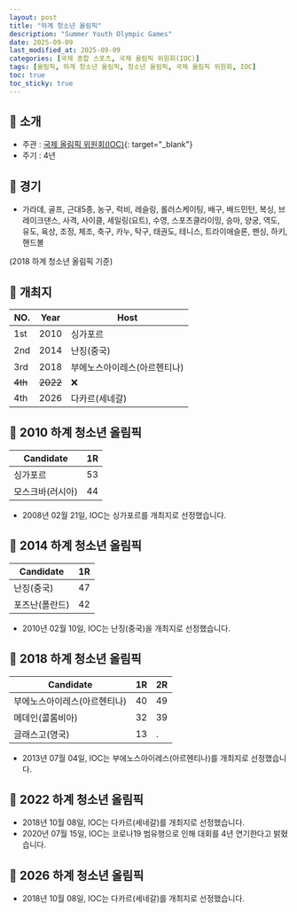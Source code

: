 ```yaml
---
layout: post
title: "하계 청소년 올림픽"
description: "Summer Youth Olympic Games"
date: 2025-09-09
last_modified_at: 2025-09-09
categories: [국제 종합 스포츠, 국제 올림픽 위원회(IOC)]
tags: [올림픽, 하계 청소년 올림픽, 청소년 올림픽, 국제 올림픽 위원회, IOC]
toc: true
toc_sticky: true
---
```

## 📜 소개
* 주관 : [국제 올림픽 위원회(IOC)](https://www.olympics.com/ioc){: target="_blank"}
* 주기 : 4년

## 📜 경기
* 가라데, 골프, 근대5종, 농구, 럭비, 레슬링, 롤러스케이팅, 배구, 배드민턴, 복싱, 브레이크댄스, 사격, 사이클, 세일링(요트), 수영, 스포츠클라이밍, 승마, 양궁, 역도, 유도, 육상, 조정, 체조, 축구, 카누, 탁구, 태권도, 테니스, 트라이애슬론, 펜싱, 하키, 핸드볼

(2018 하계 청소년 올림픽 기준)

## 📜 개최지

<html>
    <head>
        <meta charset="UTF-8">
    </head>
    <body>
        <table>
            <thead>
                <tr class="header-row">
                    <th class="col-no">NO.</th>
                    <th class="col-year">Year</th>
                    <th class="col-host">Host</th>
                </tr>
            </thead>
            <tbody>
                <tr>
                    <td>1st</td>
                    <td>2010</td>
                    <td>싱가포르</td>
                </tr>
                <tr>
                    <td>2nd</td>
                    <td>2014</td>
                    <td>난징(중국)</td>
                </tr>
                <tr>
                    <td>3rd</td>
                    <td>2018</td>
                    <td>부에노스아이레스(아르헨티나)</td>
                </tr>
                <tr>
                    <td><del>4th</del></td>
                    <td><del>2022</del></td>
                    <td>❌</td>
                </tr>
                <tr>
                    <td>4th</td>
                    <td>2026</td>
                    <td>다카르(세네갈)</td>
                </tr>
            </tbody>
        </table>
    </body>
</html>

## 📜 2010 하계 청소년 올림픽

<html>
    <head>
        <meta charset="UTF-8">
    </head>
    <body>
        <table>
            <thead>
                <tr class="header-row">
                    <th class="col-Candidate-70">Candidate</th>
                    <th class="col-Round-30">1R</th>
                </tr>
            </thead>
            <tbody>
                <tr>
                    <td><span class="foreign-host">싱가포르</span></td>
                    <td><span class="foreign-host2">53</span></td>
                </tr>
                <tr>
                    <td>모스크바(러시아)</td>
                    <td>44</td>
                </tr>
            </tbody>
        </table>
    </body>
</html>

* 2008년 02월 21일, IOC는 <span class="foreign-host">싱가포르</span>를 개최지로 선정했습니다.

## 📜 2014 하계 청소년 올림픽

<html>
    <head>
        <meta charset="UTF-8">
    </head>
    <body>
        <table>
            <thead>
                <tr class="header-row">
                    <th class="col-Candidate-70">Candidate</th>
                    <th class="col-Round-30">1R</th>
                </tr>
            </thead>
            <tbody>
                <tr>
                    <td><span class="foreign-host">난징(중국)</span></td>
                    <td><span class="foreign-host2">47</span></td>
                </tr>
                <tr>
                    <td>포즈난(폴란드)</td>
                    <td>42</td>
                </tr>
            </tbody>
        </table>
    </body>
</html>

* 2010년 02월 10일, IOC는 <span class="foreign-host">난징(중국)</span>을 개최지로 선정했습니다.

## 📜 2018 하계 청소년 올림픽

<html>
    <head>
        <meta charset="UTF-8">
    </head>
    <body>
        <table>
            <thead>
                <tr class="header-row">
                    <th class="col-Candidate-70">Candidate</th>
                    <th class="col-Round-15">1R</th>
                    <th class="col-Round-15">2R</th>
                </tr>
            </thead>
            <tbody>
                <tr>
                    <td><span class="foreign-host">부에노스아이레스(아르헨티나)</span></td>
                    <td><span class="foreign-host2">40</span></td>
                    <td><span class="foreign-host2">49</span></td>
                </tr>
                <tr>
                    <td>메데인(콜롬비아)</td>
                    <td>32</td>
                    <td>39</td>
                </tr>
                <tr>
                    <td>글래스고(영국)</td>
                    <td>13</td>
                    <td>.</td>
                </tr>
            </tbody>
        </table>
    </body>
</html>

* 2013년 07월 04일, IOC는 <span class="foreign-host">부에노스아이레스(아르헨티나)</span>를 개최지로 선정했습니다.

## 📜 2022 하계 청소년 올림픽
* 2018년 10월 08일, IOC는 다카르(세네갈)를 개최지로 선정했습니다.
* 2020년 07월 15일, IOC는 코로나19 범유행으로 인해 대회를 4년 연기한다고 밝혔습니다.

## 📜 2026 하계 청소년 올림픽
* 2018년 10월 08일, IOC는 <span class="foreign-host">다카르(세네갈)</span>를 개최지로 선정했습니다.
